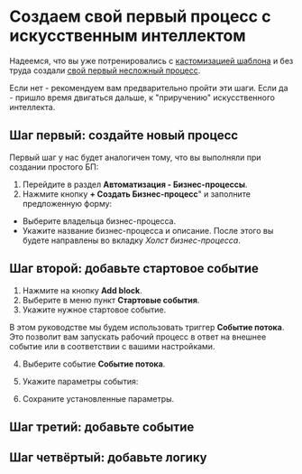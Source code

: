 # Создаем свой первый процесс с искусственным интеллектом

Надеемся, что вы уже потренировались с  [кастомизацией шаблона](/docs/Using/basic_information/quick_start/customization_template/index) <!-- проверить ссылку --> и без труда создали [свой первый несложный процесс](/docs/Using/basic_information/quick_start/first_workflow/index).
<!-- проверить ссылку -->

Если нет - рекомендуем вам предварительно пройти эти шаги. Если да - пришло время двигаться дальше, к "приручению" искусственного интеллекта. 

## Шаг первый: создайте новый процесс
Первый шаг у нас будет аналогичен тому, что вы выполняли при создании простого БП:
1. Перейдите в раздел **Автоматизация - Бизнес-процессы**.
2. Нажмите кнопку **+ Создать Бизнес-процесс**" и заполните предложенную форму:
* Выберите владельца бизнес-процесса.
* Укажите название бизнес-процесса и описание. 
После этого вы будете направлены во вкладку *Холст бизнес-процесса*. 

## Шаг второй: добавьте стартовое событие
1. Нажмите на кнопку **Add block**. 
2. Выберите в меню пункт **Стартовые события**.
3. Укажите нужное стартовое событие.

В этом руководстве мы будем использовать триггер **Событие потока**. Это позволит вам запускать рабочий процесс в ответ на внешнее событие или в соответствии с вашими настройками.

4. Выберите событие **Событие потока**.
5. Укажите параметры события:

6. Сохраните установленные параметры.

## Шаг третий: добавьте событие 
<!-- дописать, когда будут реализованы какие-либо интересные события -->

## Шаг четвёртый: добавьте логику 

## 

